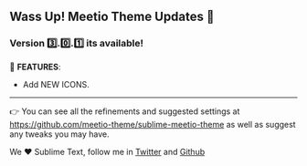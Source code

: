 ## Wass Up! Meetio Theme Updates 🎁

### Version 3️⃣.0️⃣.1️⃣ its available!

📣 **FEATURES**:

* Add NEW ICONS.


---

👉 You can see all the refinements and suggested settings at https://github.com/meetio-theme/sublime-meetio-theme
as well as suggest any tweaks you may have.

We ♥️ Sublime Text, follow me in [Twitter](https://twitter.com/mauroreisviera) and
[Github](https://github.com/mauroreisvieira/)
